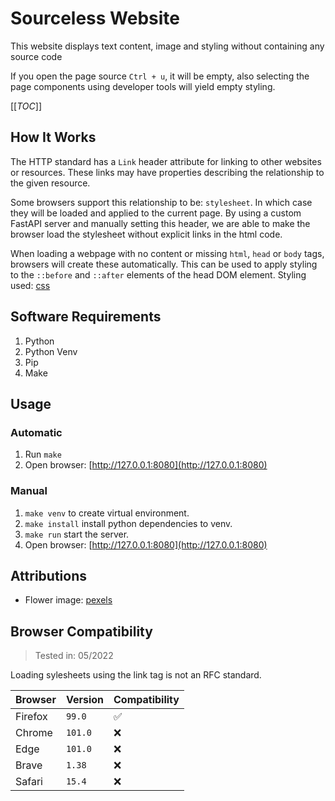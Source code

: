 # Sourceless Website

This website displays text content, image and styling without containing any source code

If you open the page source `Ctrl + u`, it will be empty, also selecting the page components using developer tools will yield empty styling.

[[_TOC_]]

## How It Works

The HTTP standard has a `Link` header attribute for linking to other websites or resources. These links may have properties describing the relationship to the given resource.

Some browsers support this relationship to be: `stylesheet`. In which case they will be loaded and applied to the current page. By using a custom FastAPI server and manually setting this header, we are able to make the browser load the stylesheet without explicit links in the html code.

When loading a webpage with no content or missing `html`, `head` or `body` tags, browsers will create these automatically. This can be used to apply styling to the `::before` and `::after` elements of the head DOM element. Styling used: [css](/static/style.css)

## Software Requirements

1. Python
1. Python Venv
1. Pip
1. Make

## Usage

### Automatic

1. Run `make`
1. Open browser: [http://127.0.0.1:8080](http://127.0.0.1:8080)

### Manual

1. `make venv` to create virtual environment.
1. `make install` install python dependencies to venv.
1. `make run` start the server.
1. Open browser: [http://127.0.0.1:8080](http://127.0.0.1:8080)

## Attributions

- Flower image: [pexels](https://www.pexels.com/photo/yellow-flower-on-white-surface-11431628/)

## Browser Compatibility

> Tested in: 05/2022

Loading sylesheets using the link tag is not an RFC standard.

|Browser|Version|Compatibility|
|---|---|---|
|Firefox|`99.0`|✅|
|Chrome|`101.0`|❌|
|Edge|`101.0`|❌|
|Brave|`1.38`|❌|
|Safari|`15.4`|❌|
